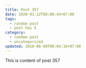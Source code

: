```yaml
---
title: Post 357
date: 2020-01-22T08:06:43+07:00
tags:
  - random post
  - post has 5
category:
  - random post
  - uncategorized
updated: 2018-06-08T00:04:16+07:00
---
```

This is content of post 357